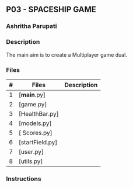 ## P03 - SPACESHIP GAME
### Ashritha Parupati
### Description

The main aim is to create a Multiplayer game dual. 

### Files

|  #  | Files   | Description                         |
|:---:| ------- | ----------------------------------- |
|  1  | [__main__.py]
|  2  | [game.py]
|  3  | [HealthBar.py]
|  4  | [models.py]
|  5  | [ Scores.py]
|  6  | [startField.py]
|  7  | [user.py]
|  8  | [utils.py]

### Instructions
